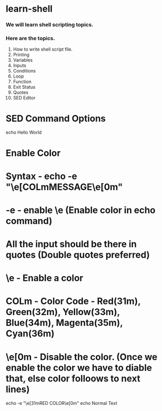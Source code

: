 # learn-shell

### We will learn shell scripting topics.
### Here are the topics.

1. How to write shell script file.
2. Printing
3. Variables
4. Inputs
5. Conditions
6. Loop
7. Function
8. Exit Status
9. Quotes
10. SED Editor

# SED Command Options
echo Hello World

# Enable Color
# Syntax - echo -e "\e[COLmMESSAGE\e[0m"
# -e - enable \e (Enable color in echo command)
# All the input should be there in quotes (Double quotes preferred)
# \e - Enable a color
# COLm - Color Code - Red(31m), Green(32m), Yellow(33m), Blue(34m), Magenta(35m), Cyan(36m)
# \e[0m - Disable the color. (Once we enable the color we have to diable that, else color folloows to next lines)

echo -e "\e[31mRED COLOR\e[0m"
echo Normal Text
